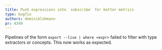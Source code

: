 ```yaml
---
title: Push expressions into `subscribe` for better metrics
type: bugfix
authors: dominiklohmann
pr: 4349
---
```


Pipelines of the form `export --live | where <expr>` failed to filter with
type extractors or concepts. This now works as expected.
